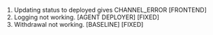 1. Updating status to deployed gives CHANNEL_ERROR [FRONTEND]
2. Logging not working. [AGENT DEPLOYER]   [FIXED]
3. Withdrawal not working. [BASELINE]  [FIXED]